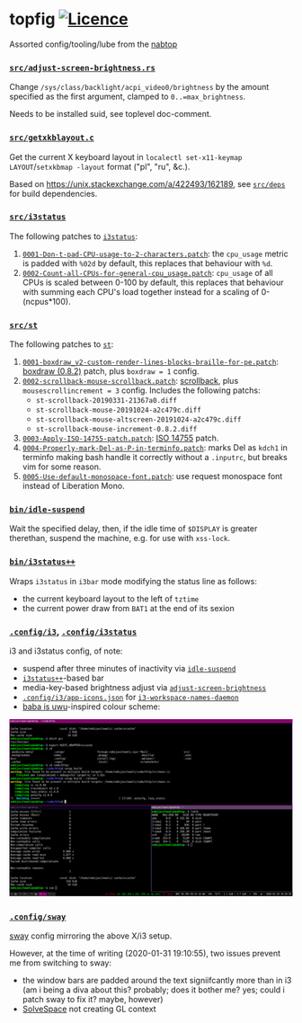 # topfig [![Licence](https://img.shields.io/badge/license-MIT-blue.svg?style=flat)](LICENSE)
Assorted config/tooling/lube from the [nabtop](https://twitter.com/nabijaczleweli/status/1213277562434142211)


### [`src/adjust-screen-brightness.rs`](src/adjust-screen-brightness.rs)

Change `/sys/class/backlight/acpi_video0/brightness` by the amount specified as the first argument, clamped to `0..=max_brightness`.

Needs to be installed suid, see toplevel doc-comment.


### [`src/getxkblayout.c`](src/getxkblayout.c)

Get the current X keyboard layout in `localectl set-x11-keymap LAYOUT`/`setxkbmap -layout` format ("pl", "ru", &c.).

Based on https://unix.stackexchange.com/a/422493/162189, see [`src/deps`](src/deps) for build dependencies.


### [`src/i3status`](src/i3status)

The following patches to [`i3status`](https://github.com/i3/i3status):

1. [`0001-Don-t-pad-CPU-usage-to-2-characters.patch`](src/i3status/0001-Don-t-pad-CPU-usage-to-2-characters.patch):
   the `cpu_usage` metric is padded with `%02d` by default,
   this replaces that behaviour with `%d`.
2. [`0002-Count-all-CPUs-for-general-cpu_usage.patch`](src/i3status/0002-Count-all-CPUs-for-general-cpu_usage.patch):
   `cpu_usage` of all CPUs is scaled between 0-100 by default,
   this replaces that behaviour with summing each CPU's load together instead for a scaling of 0-(ncpus\*100).


### [`src/st`](src/st)

The following patches to [`st`](http://st.suckless.org):

1. [`0001-boxdraw_v2-custom-render-lines-blocks-braille-for-pe.patch`](src/st/0001-boxdraw_v2-custom-render-lines-blocks-braille-for-pe.patch):
   [boxdraw (0.8.2)](http://st.suckless.org/patches/boxdraw) patch, plus `boxdraw = 1` config.
2. [`0002-scrollback-mouse-scrollback.patch`](src/st/0002-scrollback-mouse-scrollback.patch):
   [scrollback](http://st.suckless.org/patches/scrollback), plus `mousescrollincrement = 3` config.
   Includes the following patchs:
    * `st-scrollback-20190331-21367a0.diff`
    * `st-scrollback-mouse-20191024-a2c479c.diff`
    * `st-scrollback-mouse-altscreen-20191024-a2c479c.diff`
    * `st-scrollback-mouse-increment-0.8.2.diff`
3. [`0003-Apply-ISO-14755-patch.patch`](src/st/0003-Apply-ISO-14755-patch.patch):
   [ISO 14755](http://st.suckless.org/patches/iso14755/st-iso14755-20180911-67d0cb6.diff) patch.
3. [`0004-Properly-mark-Del-as-P-in-terminfo.patch`](src/st/0004-Properly-mark-Del-as-P-in-terminfo.patch):
   marks Del as `kdch1` in terminfo making bash handle it correctly without a `.inputrc`, but breaks vim for some reason.
4. [`0005-Use-default-monospace-font.patch`](src/st/0005-Use-default-monospace-font.patch):
   use request monospace font instead of Liberation Mono.


### [`bin/idle-suspend`](bin/idle-suspend)

Wait the specified delay, then, if the idle time of `$DISPLAY` is greater therethan, suspend the machine, e.g. for use with `xss-lock`.


### [`bin/i3status++`](bin/i3status++)

Wraps `i3status` in `i3bar` mode modifying the status line as follows:
  * the current keyboard layout to the left of `tztime`
  * the current power draw from `BAT1` at the end of its sexion


### [`.config/i3`](.config/i3), [`.config/i3status`](.config/i3status)

i3 and i3status config, of note:
  * suspend after three minutes of inactivity via [`idle-suspend`](#binidle-suspend)
  * [`i3status++`](#bini3status)-based bar
  * media-key-based brightness adjust via [`adjust-screen-brightness`](#srcadjust-screen-brightnessrs)
  * [`.config/i3/app-icons.json`](.config/i3/app-icons.json) for [`i3-workspace-names-daemon`](https://github.com/cboddy/i3-workspace-names-daemon)
  * [baba is uwu](https://wiittyusername.tumblr.com/post/183597057765/baba-is-uwu)-inspired colour scheme:

[![i3 screenshot](screenshots/2020-01-29-18:39:36-nabtop-1280x800.png)](https://raw.githubusercontent.com/nabijaczleweli/topfig/master/screenshots/2020-01-29-18%3A39%3A36-nabtop-1280x800.png)


### [`.config/sway`](.config/sway)

[sway](https://github.com/swaywm/sway) config mirroring the above X/i3 setup.

However, at the time of writing (2020-01-31 19:10:55), two issues prevent me from switching to sway:
  * the window bars are padded around the text signiifcantly more than in i3 (am i being a diva about this? probably; does it bother me? yes; could i patch sway to fix it? maybe, however)
  * [SolveSpace](http://solvespace.com) not creating GL context
